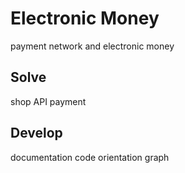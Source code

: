 # Electronic Money
payment network and electronic money

## Solve
shop
API payment
## Develop
documentation
code orientation 
graph

